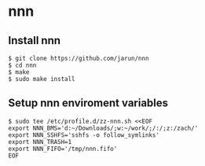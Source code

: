 nnn
===

## Install nnn

    $ git clone https://github.com/jarun/nnn
    $ cd nnn
    $ make
    $ sudo make install

## Setup nnn enviroment variables

    $ sudo tee /etc/profile.d/zz-nnn.sh <<EOF
    export NNN_BMS='d:~/Downloads/;w:~/work/;/:/;z:/zach/'
    export NNN_SSHFS='sshfs -o follow_symlinks'
    export NNN_TRASH=1
    export NNN_FIFO='/tmp/nnn.fifo'
    EOF
